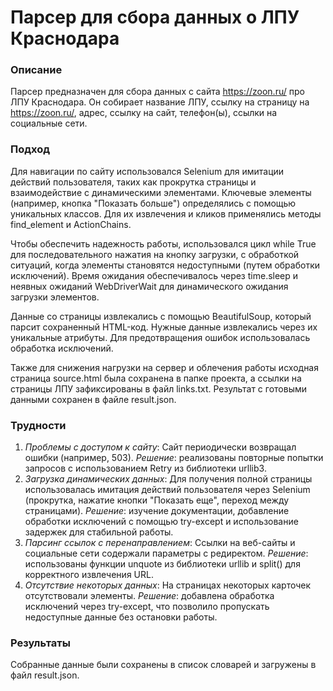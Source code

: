 
# Парсер для сбора данных о ЛПУ Краснодара

### Описание
Парсер предназначен для сбора данных с сайта https://zoon.ru/ про ЛПУ Краснодара. Он собирает название ЛПУ, ссылку на страницу на https://zoon.ru/, адрес, ссылку на сайт, телефон(ы), ссылки на социальные сети.

### Подход
Для навигации по сайту использовался Selenium для имитации действий пользователя, таких как прокрутка страницы и взаимодействие с динамическими элементами. Ключевые элементы (например, кнопка "Показать больше") определялись с помощью уникальных классов. Для их извлечения и кликов применялись методы find_element и ActionChains.

Чтобы обеспечить надежность работы, использовался цикл while True для последовательного нажатия на кнопку загрузки, с обработкой ситуаций, когда элементы становятся недоступными (путем обработки исключений). Время ожидания обеспечивалось через time.sleep и неявных ожиданий WebDriverWait для динамического ожидания загрузки элементов.

Данные со страницы извлекались с помощью BeautifulSoup, который парсит сохраненный HTML-код. Нужные данные извлекались через их уникальные атрибуты. Для предотвращения ошибок использовалась обработка исключений.
 
Также для снижения нагрузки на сервер и облечения работы исходная страница source.html была сохранена в папке проекта, а ссылки на страницы ЛПУ зафиксированы в файл links.txt. Результат с готовыми данными сохранен в файле result.json.

### Трудности
1. _Проблемы с доступом к сайту_: Сайт периодически возвращал ошибки (например, 503). _Решение_: реализованы повторные попытки запросов с использованием Retry из библиотеки urllib3.
2. _Загрузка динамических данных_: Для получения полной страницы использовалась имитация действий пользователя через Selenium (прокрутка, нажатие кнопки "Показать еще", переход между страницами). _Решение_: изучение документации, добавление обработки исключений с помощью try-except и использование задержек для стабильной работы.
3. _Парсинг ссылок с перенаправлением_: Ссылки на веб-сайты и социальные сети содержали параметры с редиректом. _Решение_: использованы функции unquote из библиотеки urllib и split() для корректного извлечения URL.
4. _Отсутствие некоторых данных_: На страницах некоторых карточек отсутствовали элементы. _Решение_: добавлена обработка исключений через try-except, что позволило пропускать недоступные данные без остановки работы.

### Результаты
Собранные данные были сохранены в список словарей и загружены в файл result.json.